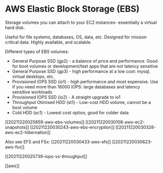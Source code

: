 # AWS Elastic Block Storage (EBS)

Storage volumes you can attach to your EC2 instances-  essentially a virtual hard disk.

Useful for file systems, databases, OS, data, etc.
Designed for mission critical data.
Highly available, and scalable.

Different types of EBS volumes:
- General Purpose SSD (gp2) - a balance of price and performance. Good for boot volumes or development/test apps that are not latency sensitive
- General Purpose SSD (gp3) - high performance at a low cost: mysql, virtual desktops, etc.
- Provisioned IOPS SSD (io1) - high performance and most expensive. Use if you need more than 16000 IOPS: large databases and latency sensitive workloads
- Provisioned IOPS SSD (io2) - A straight upgrade to io1
- Throughput Otimised HDD (st1) - Low-cost HDD volume, cannot be a boot volume
- Cold HDD (sc1) - Lowest cost option, good for colder data

[[20211220025859-aws-ebs-volumes]]
[[20211220030108-aws-ec2-snapshots]]
[[20211220030243-aws-ebs-encryption]]
[[20211220030328-aws-ec2-hibernation]]

Also see EFS and FSx:
[[20211220030433-aws-efs]]
[[20211220030623-aws-fsx]]

[[20211220025739-iops-vs-throughput]]

[[aws]]